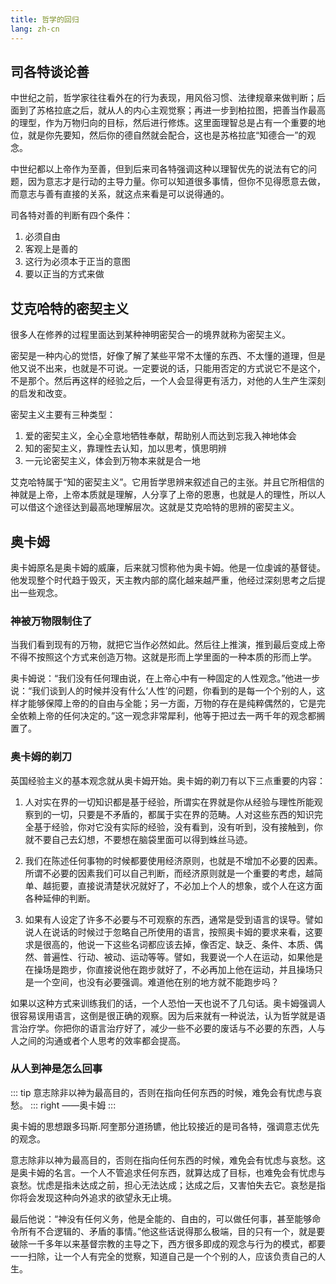 ```yaml
---
title: 哲学的回归
lang: zh-cn
---
```


## 司各特谈论善

中世纪之前，哲学家往往看外在的行为表现，用风俗习惯、法律规章来做判断；后面到了苏格拉底之后，就从人的内心主观觉察；再进一步到柏拉图，把善当作最高的理型，作为万物归向的目标，然后进行修炼。这里面理智总是占有一个重要的地位，就是你先要知，然后你的德自然就会配合，这也是苏格拉底“知德合一”的观念。

中世纪都以上帝作为至善，但到后来司各特强调这种以理智优先的说法有它的问题，因为意志才是行动的主导力量。你可以知道很多事情，但你不见得愿意去做，而意志与善有直接的关系，就这点来看是可以说得通的。

司各特对善的判断有四个条件：
1. 必须自由
2. 客观上是善的
3. 这行为必须本于正当的意图
4. 要以正当的方式来做


## 艾克哈特的密契主义

很多人在修养的过程里面达到某种神明密契合一的境界就称为密契主义。

密契是一种内心的觉悟，好像了解了某些平常不太懂的东西、不太懂的道理，但是他又说不出来，也就是不可说。一定要说的话，只能用否定的方式说它不是这个，不是那个。然后再这样的经验之后，一个人会显得更有活力，对他的人生产生深刻的启发和改变。

密契主义主要有三种类型：
1. 爱的密契主义，全心全意地牺牲奉献，帮助别人而达到忘我入神地体会
2. 知的密契主义，靠理性去认知，加以思考，慎思明辨
3. 一元论密契主义，体会到万物本来就是合一地

艾克哈特属于“知的密契主义”。它用哲学思辨来叙述自己的主张。并且它所相信的神就是上帝，上帝本质就是理解，人分享了上帝的恩惠，也就是人的理性，所以人可以借这个途径达到最高地理解层次。这就是艾克哈特的思辨的密契主义。


## 奥卡姆

奥卡姆原名是奥卡姆的威廉，后来就习惯称他为奥卡姆。他是一位虔诚的基督徒。他发现整个时代趋于毁灭，天主教内部的腐化越来越严重，他经过深刻思考之后提出一些观念。

### 神被万物限制住了

当我们看到现有的万物，就把它当作必然如此。然后往上推演，推到最后变成上帝不得不按照这个方式来创造万物。这就是形而上学里面的一种本质的形而上学。

奥卡姆说：“我们没有任何理由说，在上帝心中有一种固定的人性观念。”他进一步说：“我们谈到人的时候并没有什么‘人性’的问题，你看到的是每一个个别的人，这样才能够保障上帝的的自由与全能；另一方面，万物的存在是纯粹偶然的，它是完全依赖上帝的任何决定的。”这一观念非常犀利，他等于把过去一两千年的观念都搁置了。

### 奥卡姆的剃刀

英国经验主义的基本观念就从奥卡姆开始。奥卡姆的剃刀有以下三点重要的内容：

1. 人对实在界的一切知识都是基于经验，所谓实在界就是你从经验与理性所能观察到的一切，只要是不矛盾的，都属于实在界的范畴。人对这些东西的知识完全基于经验，你对它没有实际的经验，没有看到，没有听到，没有接触到，你就不要自己去幻想，不要想在脑袋里面可以得到蛛丝马迹。

2. 我们在陈述任何事物的时候都要使用经济原则，也就是不增加不必要的因素。所谓不必要的因素我们可以自己判断，而经济原则就是一个重要的考虑，越简单、越扼要，直接说清楚状况就好了，不必加上个人的想象，或个人在这方面各种延伸的判断。

3. 如果有人设定了许多不必要与不可观察的东西，通常是受到语言的误导。譬如说人在说话的时候过于忽略自己所使用的语言，按照奥卡姆的要求来看，这要求是很高的，他说一下这些名词都应该去掉，像否定、缺乏、条件、本质、偶然、普遍性、行动、被动、运动等等。譬如，我要说一个人在运动，如果他是在操场是跑步，你直接说他在跑步就好了，不必再加上他在运动，并且操场只是一个空间，也没有必要强调。难道他在别的地方就不能跑步吗？

如果以这种方式来训练我们的话，一个人恐怕一天也说不了几句话。奥卡姆强调人很容易误用语言，这倒是很正确的观察。因为后来就有一种说法，认为哲学就是语言治疗学。你把你的语言治疗好了，减少一些不必要的废话与不必要的东西，人与人之间的沟通或者个人思考的效率都会提高。

### 从人到神是怎么回事

::: tip
意志除非以神为最高目的，否则在指向任何东西的时候，难免会有忧虑与哀愁。
::: right
——奥卡姆
:::

奥卡姆的思想跟多玛斯.阿奎那分道扬镳，他比较接近的是司各特，强调意志优先的观念。

意志除非以神为最高目的，否则在指向任何东西的时候，难免会有忧虑与哀愁。这是奥卡姆的名言。一个人不管追求任何东西，就算达成了目标，也难免会有忧虑与哀愁。忧虑是指未达成之前，担心无法达成；达成之后，又害怕失去它。哀愁是指你将会发现这种向外追求的欲望永无止境。

最后他说：“神没有任何义务，他是全能的、自由的，可以做任何事，甚至能够命令所有不合逻辑的、矛盾的事情。”他这些话说得那么极端，目的只有一个，就是要破除一千多年以来基督宗教的主导之下，西方很多即成的观念与行为的模式，都要一一扫除，让一个人有完全的觉察，知道自己是一个个别的人，应该负责自己的人生。



